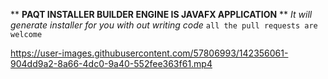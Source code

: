 ** **PAQT INSTALLER BUILDER ENGINE IS JAVAFX APPLICATION** **
*It will generate installer for you with out writing code*
`all the pull requests are welcome`



https://user-images.githubusercontent.com/57806993/142356061-904dd9a2-8a66-4dc0-9a40-552fee363f61.mp4


